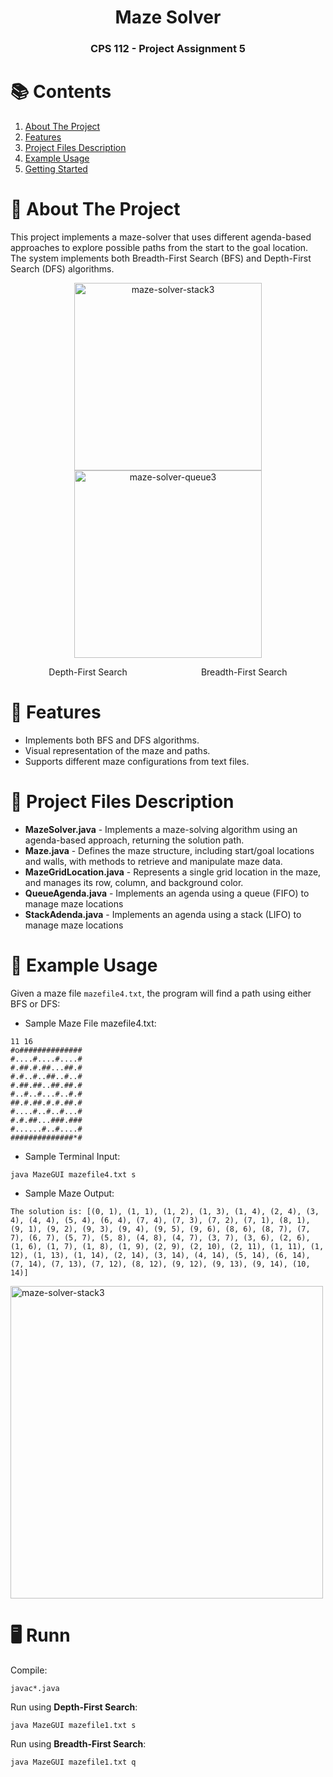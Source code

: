 <h1 align="center"> Maze Solver </h1>
<h3 align="center"> CPS 112 - Project Assignment 5 </h3>

# 📚 Contents
1. [About The Project](#-about-the-project)
2. [Features](#-features)
3. [Project Files Description](#open_file_folder-project-files-description)
4. [Example Usage](#-example-usage)
5. [Getting Started](#desktop_computer-getting-started)

# 🔎 About The Project
This project implements a maze-solver that uses different agenda-based approaches to explore possible paths from the start to the goal location. The system implements both Breadth-First Search (BFS) and Depth-First Search (DFS) algorithms.

<div align="center">
  <img width="300" alt="maze-solver-stack3" src="https://github.com/user-attachments/assets/240f4050-5b16-4899-b837-5f435135430e">
  <img width="300" alt="maze-solver-queue3" src="https://github.com/user-attachments/assets/ea520497-405c-4785-bf4b-9fa109b33a41">
</div>
<p align="center">
  Depth-First Search&nbsp;&nbsp;&nbsp;&nbsp;&nbsp;&nbsp;&nbsp;&nbsp;&nbsp;&nbsp;&nbsp;&nbsp;&nbsp;&nbsp;&nbsp;&nbsp;&nbsp;&nbsp;&nbsp;&nbsp;&nbsp;&nbsp;&nbsp;&nbsp;&nbsp;&nbsp;&nbsp;&nbsp;&nbsp;&nbsp;Breadth-First Search
</p>

# 🌟 Features
- Implements both BFS and DFS algorithms.
- Visual representation of the maze and paths.
- Supports different maze configurations from text files.

# :open_file_folder: Project Files Description
* __MazeSolver.java__ - Implements a maze-solving algorithm using an agenda-based approach, returning the solution path.  
* __Maze.java__ - Defines the maze structure, including start/goal locations and walls, with methods to retrieve and manipulate maze data.  
* __MazeGridLocation.java__ - Represents a single grid location in the maze, and manages its row, column, and background color.  
* __QueueAgenda.java__ - Implements an agenda using a queue (FIFO) to manage maze locations  
* __StackAdenda.java__ - Implements an agenda using a stack (LIFO) to manage maze locations

# 📖 Example Usage
Given a maze file `mazefile4.txt`, the program will find a path using either BFS or DFS:

- Sample Maze File mazefile4.txt:
```
11 16
#o##############
#....#....#....#
#.##.#.##...##.#
#.#..#..##..#..#
#.##.##..##.##.#
#..#..#...#..#.#
##.#.##.#.#.##.#
#....#..#..#...#
#.#.##...###.###
#......#..#....#
##############*#
```
- Sample Terminal Input:
```
java MazeGUI mazefile4.txt s
```
- Sample Maze Output:
```
The solution is: [(0, 1), (1, 1), (1, 2), (1, 3), (1, 4), (2, 4), (3, 4), (4, 4), (5, 4), (6, 4), (7, 4), (7, 3), (7, 2), (7, 1), (8, 1), (9, 1), (9, 2), (9, 3), (9, 4), (9, 5), (9, 6), (8, 6), (8, 7), (7, 7), (6, 7), (5, 7), (5, 8), (4, 8), (4, 7), (3, 7), (3, 6), (2, 6), (1, 6), (1, 7), (1, 8), (1, 9), (2, 9), (2, 10), (2, 11), (1, 11), (1, 12), (1, 13), (1, 14), (2, 14), (3, 14), (4, 14), (5, 14), (6, 14), (7, 14), (7, 13), (7, 12), (8, 12), (9, 12), (9, 13), (9, 14), (10, 14)]
```
<img width="500" alt="maze-solver-stack3" src="https://github.com/user-attachments/assets/a1ff6760-4dd3-49fd-bb43-0693b14171bc">

# :desktop_computer: Runn
Compile:
```
javac*.java
```
Run using __Depth-First Search__:
```
java MazeGUI mazefile1.txt s
```
Run using __Breadth-First Search__:
```
java MazeGUI mazefile1.txt q
```
